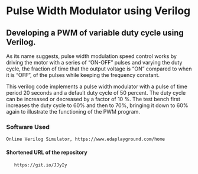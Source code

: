 # Pulse Width Modulator using Verilog
## Developing a PWM of variable duty cycle using Verilog.

As its name suggests, pulse width modulation speed control works by driving the motor with a series of “ON-OFF” pulses and varying the duty cycle, the fraction of time that the output voltage is “ON” compared to when it is “OFF”, of the pulses while keeping the frequency constant.

This verilog code implements a pulse width modulator with a pulse of time period 20 seconds and a default duty cycle of 50 percent. The duty cycle can be increased or decreased by a factor of 10 %. The test bench first increases the duty cycle to 60% and then to 70%, bringing it down to 60% again to illustrate the functioning of the PWM program.


### Software Used

    Online Verilog Simulator, https://www.edaplayground.com/home


#### Shortened URL of the repository
    
       https://git.io/JJyIy
